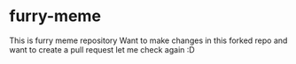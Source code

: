 # furry-meme
This is furry meme repository
Want to make changes in this forked repo and want to create a pull request
let me check again :D
